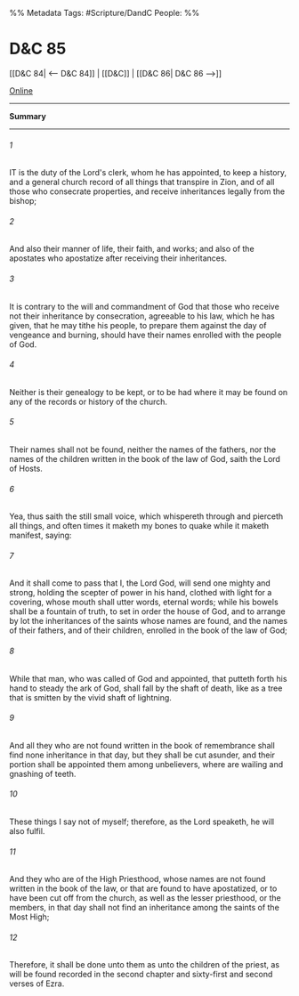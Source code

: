 %% Metadata
Tags: #Scripture/DandC
People: 
%%
# D&C 85
[[D&C 84| <-- D&C 84]] | [[D&C]] | [[D&C 86| D&C 86 -->]]

[Online](https://churchofjesuschrist.org/study/scriptures/dc-testament/dc/85?lang=eng)

---
__Summary__



---
###### 1
IT is the duty of the Lord's clerk, whom he has appointed, to keep a history, and a general church record of all things that transpire in Zion, and of all those who consecrate properties, and receive inheritances legally from the bishop;
###### 2
And also their manner of life, their faith, and works; and also of the apostates who apostatize after receiving their inheritances.
###### 3
It is contrary to the will and commandment of God that those who receive not their inheritance by consecration, agreeable to his law, which he has given, that he may tithe his people, to prepare them against the day of vengeance and burning, should have their names enrolled with the people of God.
###### 4
Neither is their genealogy to be kept, or to be had where it may be found on any of the records or history of the church.
###### 5
Their names shall not be found, neither the names of the fathers, nor the names of the children written in the book of the law of God, saith the Lord of Hosts.
###### 6
Yea, thus saith the still small voice, which whispereth through and pierceth all things, and often times it maketh my bones to quake while it maketh manifest, saying:
###### 7
And it shall come to pass that I, the Lord God, will send one mighty and strong, holding the scepter of power in his hand, clothed with light for a covering, whose mouth shall utter words, eternal words; while his bowels shall be a fountain of truth, to set in order the house of God, and to arrange by lot the inheritances of the saints whose names are found, and the names of their fathers, and of their children, enrolled in the book of the law of God;
###### 8
While that man, who was called of God and appointed, that putteth forth his hand to steady the ark of God, shall fall by the shaft of death, like as a tree that is smitten by the vivid shaft of lightning.
###### 9
And all they who are not found written in the book of remembrance shall find none inheritance in that day, but they shall be cut asunder, and their portion shall be appointed them among unbelievers, where are wailing and gnashing of teeth.
###### 10
These things I say not of myself; therefore, as the Lord speaketh, he will also fulfil.
###### 11
And they who are of the High Priesthood, whose names are not found written in the book of the law, or that are found to have apostatized, or to have been cut off from the church, as well as the lesser priesthood, or the members, in that day shall not find an inheritance among the saints of the Most High;
###### 12
Therefore, it shall be done unto them as unto the children of the priest, as will be found recorded in the second chapter and sixty-first and second verses of Ezra.




